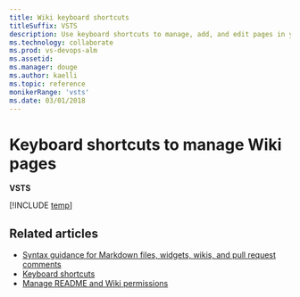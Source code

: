 ```yaml
---
title: Wiki keyboard shortcuts 
titleSuffix: VSTS 
description: Use keyboard shortcuts to manage, add, and edit pages in your built-in team project wiki 
ms.technology: collaborate
ms.prod: vs-devops-alm
ms.assetid:  
ms.manager: douge
ms.author: kaelli
ms.topic: reference
monikerRange: 'vsts'
ms.date: 03/01/2018  
---
```



# Keyboard shortcuts to manage Wiki pages 

**VSTS**
 
[!INCLUDE [temp](../_shared/keyboard-shortcuts/wiki-shortcuts.md)]   

## Related articles

- [Syntax guidance for Markdown files, widgets, wikis, and pull request comments](../reference/markdown-guidance.md)  
- [Keyboard shortcuts](keyboard-shortcuts.md)
- [Manage README and Wiki permissions](manage-readme-wiki-permissions.md)

